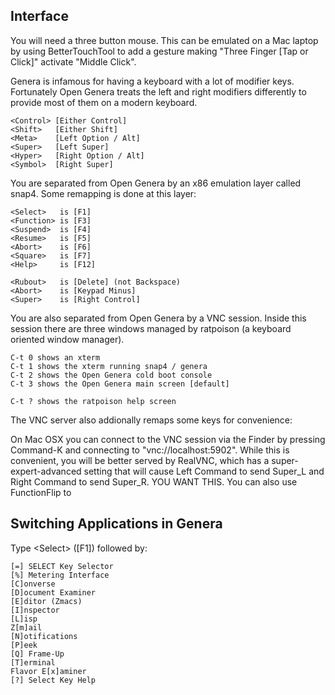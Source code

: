 ## Interface

You will need a three button mouse. This can be emulated on a Mac laptop by using BetterTouchTool to add a gesture making "Three Finger [Tap or Click]" activate "Middle Click".

Genera is infamous for having a keyboard with a lot of modifier keys. Fortunately Open Genera treats the left and right modifiers differently to provide most of them on a modern keyboard.

    <Control> [Either Control]
    <Shift>   [Either Shift]
    <Meta>    [Left Option / Alt]
    <Super>   [Left Super]
    <Hyper>   [Right Option / Alt]
    <Symbol>  [Right Super]

You are separated from Open Genera by an x86 emulation layer called snap4. Some remapping is done at this layer:

    <Select>   is [F1]
    <Function> is [F3]
    <Suspend>  is [F4]
    <Resume>   is [F5]
    <Abort>    is [F6]
    <Square>   is [F7]
    <Help>     is [F12]
    
    <Rubout>   is [Delete] (not Backspace)
    <Abort>    is [Keypad Minus]
    <Super>    is [Right Control]

You are also separated from Open Genera by a VNC session. Inside this session there are three windows managed by ratpoison (a keyboard oriented window manager).

    C-t 0 shows an xterm
    C-t 1 shows the xterm running snap4 / genera
    C-t 2 shows the Open Genera cold boot console
    C-t 3 shows the Open Genera main screen [default]

    C-t ? shows the ratpoison help screen

The VNC server also addionally remaps some keys for convenience:
    
    

On Mac OSX you can connect to the VNC session via the Finder by pressing Command-K and connecting to "vnc://localhost:5902". While this is convenient, you will be better served by RealVNC, which has a super-expert-advanced setting that will cause Left Command to send Super_L and Right Command to send Super_R. YOU WANT THIS. You can also use FunctionFlip to 

## Switching Applications in Genera

Type &lt;Select> ([F1]) followed by:

    [=] SELECT Key Selector
    [%] Metering Interface
    [C]onverse
    [D]ocument Examiner
    [E]ditor (Zmacs)
    [I]nspector
    [L]isp
    Z[m]ail
    [N]otifications
    [P]eek
    [Q] Frame-Up
    [T]erminal
    Flavor E[x]aminer
    [?] Select Key Help
